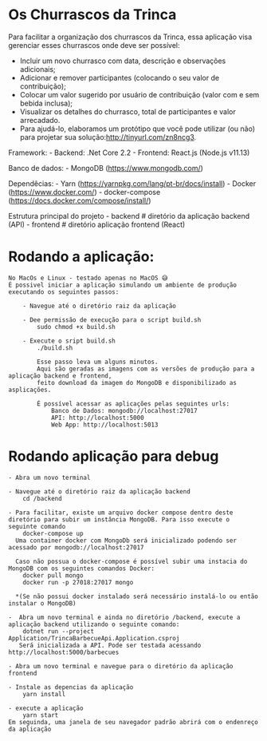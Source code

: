 # Os Churrascos da Trinca

Para facilitar a organização dos churrascos da Trinca, essa aplicação visa gerenciar esses churrascos onde deve ser possível:

* Incluir um novo churrasco com data, descrição e observações adicionais;
* Adicionar e remover participantes (colocando o seu valor de contribuição);
* Colocar um valor sugerido por usuário de contribuição (valor com e sem bebida inclusa);
* Visualizar os detalhes do churrasco, total de participantes e valor arrecadado.
* Para ajudá-lo, elaboramos um protótipo que você pode utilizar (ou não) para projetar sua solução:http://tinyurl.com/zn8ncg3.

Framework:
    - Backend: .Net Core 2.2
    - Frontend: React.js (Node.js v11.13)

Banco de dados:
    - MongoDB (https://www.mongodb.com/)

Dependêcias:
    - Yarn (https://yarnpkg.com/lang/pt-br/docs/install)
    - Docker (https://www.docker.com/)
    - docker-compose (https://docs.docker.com/compose/install/)

Estrutura principal do projeto
    - backend # diretório da aplicação backend (API) 
    - frontend # diretório aplicação frontend (React) 
    

# Rodando a aplicação:

    No MacOs e Linux - testado apenas no MacOS 😅
    É possivel iniciar a aplicação simulando um ambiente de produção executando os seguintes passos:

        - Navegue até o diretório raiz da aplicação

        - Dee permissão de execução para o script build.sh
            sudo chmod +x build.sh
        
        - Execute o sript build.sh
            ./build.sh

            Esse passo leva um alguns minutos. 
            Aqui são geradas as imagens com as versões de produção para a aplicação backend e frontend, 
            feito download da imagem do MongoDB e disponibilizado as asplicações.

            É possível acessar as aplicações pelas seguintes urls:
                Banco de Dados: mongodb://localhost:27017
                API: http://localhost:5000
                Web App: http://localhost:5013

# Rodando aplicação para debug

    - Abra um novo terminal

    - Navegue até o diretório raiz da aplicação backend
        cd /backend

    - Para facilitar, existe um arquivo docker compose dentro deste diretório para subir um instância MongoDB. Para isso execute o seguinte comando
        docker-compose up
      Uma container docker com MongoDb será inicializado podendo ser acessado por mongodb://localhost:27017

      Caso não possua o docker-compose é possível subir uma instacia do MongoDB com os seguintes comandos Docker:
        docker pull mongo
        docker run -p 27018:27017 mongo

      *(Se não possui docker instalado será necessário instalá-lo ou então instalar o MongoDB)

    -  Abra um novo terminal e ainda no diretório /backend, execute a aplicação backend utilizando o seguinte comando:
        dotnet run --project Application/TrincaBarbecueApi.Application.csproj
       Será inicializada a API. Pode ser testada acessando http://localhost:5000/barbecues
    
    - Abra um novo terminal e navegue para o diretório da aplicação frontend
    
    - Instale as depencias da aplicação
        yarn install 
    
    - execute a aplicação
        yarn start
    Em seguinda, uma janela de seu navegador padrão abrirá com o endenreço da aplicação
    
